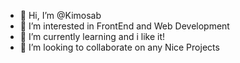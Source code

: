 - 👋 Hi, I’m @Kimosab
- 👀 I’m interested in FrontEnd and Web Development
- 🌱 I’m currently learning and i like it!
- 💞️ I’m looking to collaborate on any Nice Projects


<!---
Kimosab/Kimosab is a ✨ special ✨ repository because its `README.md` (this file) appears on your GitHub profile.
You can click the Preview link to take a look at your changes.
--->
